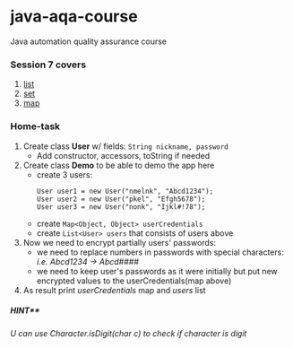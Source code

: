 # java-aqa-course

Java automation quality assurance course

### Session 7 covers

1. [list](list)
2. [set](set)
3. [map](map)

### Home-task

1. Create class **User** w/ fields: `String nickname, password`
    - Add constructor, accessors, toString if needed
2. Create class **Demo** to be able to demo the app here
    - create 3 users:
      ```
      User user1 = new User("nmelnk", "Abcd1234");
      User user2 = new User("pkel", "Efgh5678");
      User user3 = new User("nonk", "Ijkl#!78");
      ```
    - create ```Map<Object, Object> userCredentials```
    - create `List<User> users` that consists of users above
3. Now we need to encrypt partially users' passwords:
    - we need to replace numbers in passwords with special characters: 
      *i.e. Abcd1234 -> Abcd####*
    - we need to keep user's passwords as it were initially but put new encrypted values to the userCredentials(map
      above)
4. As result print _userCredentials_ map and _users_ list

##### HINT**

*U can use Character.isDigit(char c) to check if character is digit*
